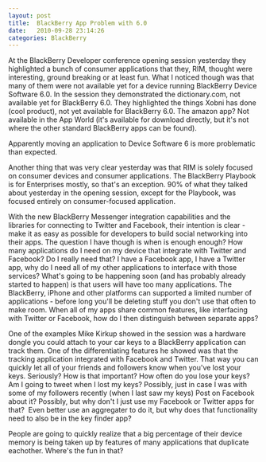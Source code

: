 ```yaml
---
layout: post
title:  BlackBerry App Problem with 6.0
date:   2010-09-28 23:14:26
categories: BlackBerry
---
```

At the BlackBerry Developer conference opening session yesterday they highlighted a bunch of consumer applications that they, RIM, thought were interesting, ground breaking or at least fun. What I noticed though was that many of them were not available yet for a device running BlackBerry Device Software 6.0. In the session they demonstrated the dictionary.com, not available yet for BlackBerry 6.0. They highlighted the things Xobni has done (cool product), not yet available for BlackBerry 6.0. The amazon app? Not available in the App World (it's available for download directly, but it's not where the other standard BlackBerry apps can be found).

Apparently moving an application to Device Software 6 is more problematic than expected. 

Another thing that was very clear yesterday was that RIM is solely focused on consumer devices and consumer applications. The BlackBerry Playbook is for Enterprises mostly, so that's an exception. 90% of what they talked about yesterday in the opening session, except for the Playbook, was focused entirely on consumer-focused application.

With the new BlackBerry Messenger integration capabilities and the libraries for connecting to Twitter and Facebook, their intention is clear - make it as easy as possible for developers to build social networking into their apps. The question I have though is when is enough enough? How many applications do I need on my device that integrate with Twitter and Facebook? Do I really need that? I have a Facebook app, I have a Twitter app, why do I need all of my other applications to interface with those services? What's going to be happening soon (and has probably already started to happen) is that users will have too many applications. The BlackBerry, iPhone and other platforms can supported a limited number of applications - before long you'll be deleting stuff you don't use that often to make room. When all of my apps share common features, like interfacing with Twitter or Facebook, how do I then distinguish between separate apps?

One of the examples Mike Kirkup showed in the session was a hardware dongle you could attach to your car keys to a BlackBerry application can track them. One of the differentiating features he showed was that the tracking application integrated with Facebook and Twitter. That way you can quickly let all of your friends and followers know when you've lost your keys. Seriously? How is that important? How often do you lose your keys? Am I going to tweet when I lost my keys? Possibly, just in case I was with some of my followers recently (when I last saw my keys) Post on Facebook about it? Possibly, but why don't I just use my Facebook or Twitter apps for that?  Even better use an aggregater to do it, but why does that functionality need to also be in the key finder app?

People are going to quickly realize that a big percentage of their device memory is being taken up by features of many applications that duplicate eachother. Where's the fun in that?